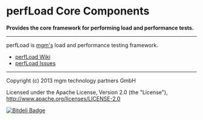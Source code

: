 # perfLoad Core Components

**Provides the core framework for performing load and performance tests.**

---

perfLoad is [mgm's](http://www.mgm-tp.com) load and performance testing framework.

* [perfLoad Wiki](https://github.com/mgm-tp/perfload/wiki)
* [perfLoad Issues](https://github.com/mgm-tp/perfload/issues)

---

Copyright (c) 2013 mgm technology partners GmbH

Licensed under the Apache License, Version 2.0 (the "License"),
http://www.apache.org/licenses/LICENSE-2.0


[![Bitdeli Badge](https://d2weczhvl823v0.cloudfront.net/mgm-tp/perfload-core/trend.png)](https://bitdeli.com/free "Bitdeli Badge")

